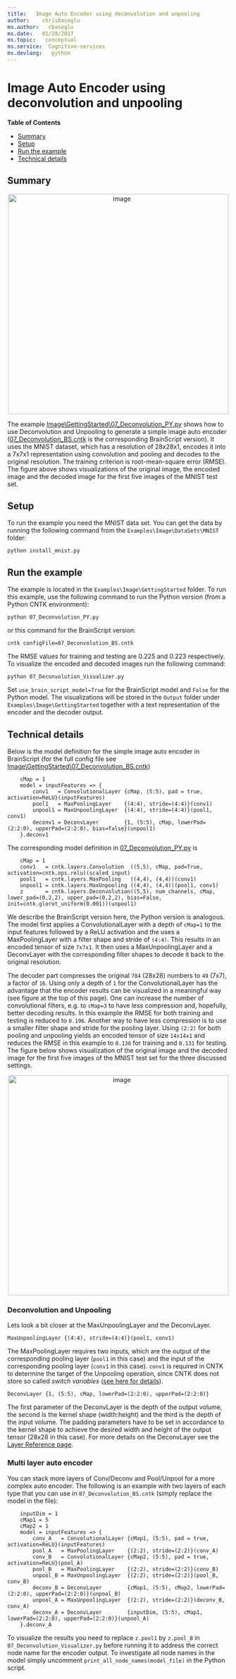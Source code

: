 ```yaml
---
title:   Image Auto Encoder using deconvolution and unpooling
author:    chrisbasoglu
ms.author:   cbasoglu
ms.date:   01/20/2017
ms.topic:   conceptual
ms.service:  Cognitive-services
ms.devlang:   python
---
```


# Image Auto Encoder using deconvolution and unpooling

**Table of Contents**

- [Summary](#summary)
- [Setup](#setup)
- [Run the example](#run-the-example)
- [Technical details](#technical-details)

## Summary

<p align="center">
<a target="_blank" href="./pictures/ImageAutoEncoder/imageAutoEncoder_16x.png"><img src="./pictures/ImageAutoEncoder/imageAutoEncoder_16x.png" alt="image" width="500"/></a>
</p>

The example [Image\GettingStarted\07_Deconvolution_PY.py](https://github.com/Microsoft/CNTK/blob/master/Examples/Image/GettingStarted/07_Deconvolution_PY.py) shows how to use Deconvolution and Unpooling to generate a simple image auto encoder ([07_Deconvolution_BS.cntk](https://github.com/Microsoft/CNTK/blob/master/Examples/Image/GettingStarted/07_Deconvolution_BS.cntk) is the corresponding BrainScript version). It uses the MNIST dataset, which has a resolution of 28x28x1, encodes it into a 7x7x1 representation using convolution and pooling and decodes to the original resolution. The training criterion is root-mean-square error (RMSE). 
The figure above shows visualizations of the original image, the encoded image and the decoded image for the first five images of the MNIST test set.

## Setup

To run the example you need the MNIST data set. You can get the data by running the following command from the `Examples\Image\DataSets\MNIST` folder:

`python install_mnist.py`

## Run the example

The example is located in the `Examples\Image\GettingStarted` folder. To run this example, use the following command to run the Python version (from a Python CNTK environment):

`python 07_Deconvolution_PY.py`

or this command for the BrainScript version:

`cntk configFile=07_Deconvolution_BS.cntk`

The RMSE values for training and testing are 0.225 and 0.223 respectively. To visualize the encoded and decoded images run the following command:

`python 07_Deconvolution_Visualizer.py`

Set `use_brain_script_model=True` for the BrainScript model and `False` for the Python model. 
The visualizations will be stored in the `Output` folder under `Examples\Image\GettingStarted` together with a text representation of the encoder and the decoder output. 

## Technical details

Below is the model definition for the simple image auto encoder in BrainScript (for the full config file see [Image\GettingStarted\07_Deconvolution_BS.cntk](https://github.com/Microsoft/CNTK/blob/master/Examples/Image/GettingStarted/07_Deconvolution_BS.cntk))

        cMap = 1
        model = inputFeatures => {
            conv1   = ConvolutionalLayer {cMap, (5:5), pad = true, activation=ReLU}(inputFeatures)
            pool1   = MaxPoolingLayer    {(4:4), stride=(4:4)}(conv1)
            unpool1 = MaxUnpoolingLayer  {(4:4), stride=(4:4)}(pool1, conv1)
            deconv1 = DeconvLayer        {1, (5:5), cMap, lowerPad=(2:2:0), upperPad=(2:2:0), bias=false}(unpool1)
        }.deconv1

The corresponding model definition in [07_Deconvolution_PY.py](https://github.com/Microsoft/CNTK/blob/master/Examples/Image/GettingStarted/07_Deconvolution_PY.py) is

        cMap = 1
        conv1   = cntk.layers.Convolution  ((5,5), cMap, pad=True, activation=cntk.ops.relu)(scaled_input)
        pool1   = cntk.layers.MaxPooling   ((4,4), (4,4))(conv1)
        unpool1 = cntk.layers.MaxUnpooling ((4,4), (4,4))(pool1, conv1)
        z       = cntk.layers.Deconvolution((5,5), num_channels, cMap, lower_pad=(0,2,2), upper_pad=(0,2,2), bias=False, init=cntk.glorot_uniform(0.001))(unpool1)
        
We describe the BrainScript version here, the Python version is analogous. The model first applies a ConvolutionalLayer with a depth of `cMap=1` to the input features followed by a ReLU activation and the uses a MaxPoolingLayer with a filter shape and stride of `(4:4)`. This results in an encoded tensor of size `7x7x1`. It then uses a MaxUnpoolingLayer and a DeconvLayer with the corresponding filter shapes to decode it back to the original resolution. 

The decoder part compresses the original `784` (28x28) numbers to `49` (7x7), a factor of `16`. Using only a depth of `1` for the ConvolutionalLayer has the advantage that the encoder results can be visualized in a meaningful way (see figure at the top of this page). One can increase the number of convolutional filters, e.g. to `cMap=3` to have less compression and, hopefully, better decoding results. In this example the RMSE for both training and testing is reduced to `0.196`. Another way to have less compression is to use a smaller filter shape and stride for the pooling layer. Using `(2:2)` for both pooling and unpooling yields an encoded tensor of size `14x14x1` and reduces the RMSE in this example to `0.136` for training and `0.131` for testing. The figure below shows visualization of the original image and the decoded image for the first five images of the MNIST test set for the three discussed settings.

<p align="center">
<a target="_blank" href="./pictures/ImageAutoEncoder/imageAutoEncoder_cmp.png"><img src="./pictures/ImageAutoEncoder/imageAutoEncoder_cmp.png" alt="image" width="500"/></a>
</p>

### Deconvolution and Unpooling

Lets look a bit closer at the MaxUnpoolingLayer and the DeconvLayer.

`MaxUnpoolingLayer {(4:4), stride=(4:4)}(pool1, conv1)`

The MaxPoolingLayer requires two inputs, which are the output of the corresponding pooling layer (`pool1` in this case) and the input of the corresponding pooling layer (`conv1` in this case). `conv1` is required in CNTK to determine the target of the Unpooling operation, since CNTK does not store so called _switch variables_ ([see here for details](https://arxiv.org/abs/1505.04366)). 

`DeconvLayer {1, (5:5), cMap, lowerPad=(2:2:0), upperPad=(2:2:0)}`

The first parameter of the DeconvLayer is the depth of the output volume, the second is the kernel shape (width:height) and the third is the depth of the input volume. The padding parameters have to be set in accordance to the kernel shape to achieve the desired width and height of the output tensor (28x28 in this case). For more details on the DeconvLayer see the [Layer Reference page](./BrainScript-Layers-Reference.md#deconvlayer).

### Multi layer auto encoder

You can stack more layers of Conv/Deconv and Pool/Unpool for a more complex auto encoder. The following is an example with two layers of each type that you can use in `07_Deconvolution_BS.cntk` (simply replace the model in the file):

        inputDim = 1
        cMap1 = 5
        cMap2 = 1
        model = inputFeatures => {
            conv_A   = ConvolutionalLayer {cMap1, (5:5), pad = true, activation=ReLU}(inputFeatures)
            pool_A   = MaxPoolingLayer    {(2:2), stride=(2:2)}(conv_A)
            conv_B   = ConvolutionalLayer {cMap2, (5:5), pad = true, activation=ReLU}(pool_A)
            pool_B   = MaxPoolingLayer    {(2:2), stride=(2:2)}(conv_B)
            unpool_B = MaxUnpoolingLayer  {(2:2), stride=(2:2)}(pool_B, conv_B)
            deconv_B = DeconvLayer        {cMap1, (5:5), cMap2, lowerPad=(2:2:0), upperPad=(2:2:0)}(unpool_B)
            unpool_A = MaxUnpoolingLayer  {(2:2), stride=(2:2)}(deconv_B, conv_A)
            deconv_A = DeconvLayer        {inputDim, (5:5), cMap1, lowerPad=(2:2:0), upperPad=(2:2:0)}(unpool_A)
        }.deconv_A

To visualize the results you need to replace `z.pool1` by `z.pool_B` in `07_Deconvolution_Visualizer.py` before running it to address the correct node name for the encoder output. To investigate all node names in the model simply uncomment `print_all_node_names(model_file)` in the Python script.
